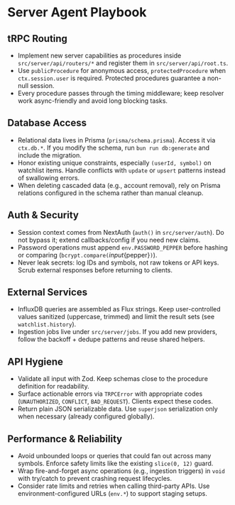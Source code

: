# Server Agent Playbook

## tRPC Routing
- Implement new server capabilities as procedures inside `src/server/api/routers/*` and register them in `src/server/api/root.ts`.
- Use `publicProcedure` for anonymous access, `protectedProcedure` when `ctx.session.user` is required. Protected procedures guarantee a non-null session.
- Every procedure passes through the timing middleware; keep resolver work async-friendly and avoid long blocking tasks.

## Database Access
- Relational data lives in Prisma (`prisma/schema.prisma`). Access it via `ctx.db.*`. If you modify the schema, run `bun run db:generate` and include the migration.
- Honor existing unique constraints, especially `(userId, symbol)` on watchlist items. Handle conflicts with `update` or `upsert` patterns instead of swallowing errors.
- When deleting cascaded data (e.g., account removal), rely on Prisma relations configured in the schema rather than manual cleanup.

## Auth & Security
- Session context comes from NextAuth (`auth()` in `src/server/auth`). Do not bypass it; extend callbacks/config if you need new claims.
- Password operations must append `env.PASSWORD_PEPPER` before hashing or comparing (`bcrypt.compare(`${input}${pepper}`)`).
- Never leak secrets: log IDs and symbols, not raw tokens or API keys. Scrub external responses before returning to clients.

## External Services
- InfluxDB queries are assembled as Flux strings. Keep user-controlled values sanitized (uppercase, trimmed) and limit the result sets (see `watchlist.history`).
- Ingestion jobs live under `src/server/jobs`. If you add new providers, follow the backoff + dedupe patterns and reuse shared helpers.

## API Hygiene
- Validate all input with Zod. Keep schemas close to the procedure definition for readability.
- Surface actionable errors via `TRPCError` with appropriate codes (`UNAUTHORIZED`, `CONFLICT`, `BAD_REQUEST`). Clients expect these codes.
- Return plain JSON serializable data. Use `superjson` serialization only when necessary (already configured globally).

## Performance & Reliability
- Avoid unbounded loops or queries that could fan out across many symbols. Enforce safety limits like the existing `slice(0, 12)` guard.
- Wrap fire-and-forget async operations (e.g., ingestion triggers) in `void` with try/catch to prevent crashing request lifecycles.
- Consider rate limits and retries when calling third-party APIs. Use environment-configured URLs (`env.*`) to support staging setups.
